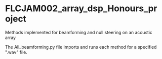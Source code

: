 # FLCJAM002_array_dsp_Honours_project
Methods implemented for beamforming and null steering on an acoustic array

The All_beamforming.py file imports and runs each method for a specified ".wav" file. 
